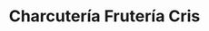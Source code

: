 ---
title: "Charcutería Frutería Cris"
url: /sabinanigo/charcuteria-fruteria-cris/
shop: Feinkost
---